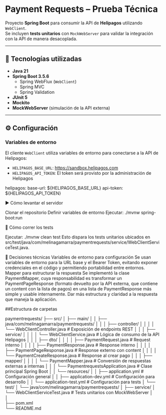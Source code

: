# Payment Requests – Prueba Técnica

Proyecto **Spring Boot** para consumir la API de **Helipagos** utilizando `WebClient`.  
Se incluyen **tests unitarios** con `MockWebServer` para validar la integración con la API de manera desacoplada.

---

## 🚀 Tecnologías utilizadas

- **Java 21**
- **Spring Boot 3.5.6**
  - Spring WebFlux (`WebClient`)
  - Spring MVC
  - Spring Validation
- **JUnit 5**
- **Mockito**
- **MockWebServer** (simulación de la API externa)

---

## ⚙️ Configuración

### Variables de entorno
El cliente `WebClient` utiliza variables de entorno para conectarse a la API de Helipagos:

- `HELIPAGOS_BASE_URL`: https://sandbox.helipagos.com  
- `HELIPAGOS_API_TOKEN`: El token será provisto por la administración de Helipagos

helipagos:
  base-url: ${HELIPAGOS_BASE_URL}
  api-token: ${HELIPAGOS_API_TOKEN}

▶️ Cómo levantar el servidor

Clonar el repositorio
Definir variables de entorno
Ejecutar:
./mvnw spring-boot:run

🧪 Cómo correr los tests

Ejecutar:
./mvnw clean test
Esto dispara los tests unitarios ubicados en src/test/java/com/melinagamarra/paymentrequests/service/WebClientServiceTest.java.

🤔 Decisiones técnicas
Variables de entorno para configuración
Se usan variables de entorno para la URL base y el Bearer Token, evitando exponer credenciales en el código y permitiendo portabilidad entre entornos.
Mapper para estructurar la respuesta
Se implementó la clase PaymentMapper, cuya responsabilidad es transformar un PaymentPageResponse (formato devuelto por la API externa, que contiene un content con la lista de pagos) en una lista de PaymentResponse más simple y usable internamente.
Dar más estructura y claridad a la respuesta que maneja la aplicación.


##Estructura de carpetas

paymentrequests/
├── src/
│   ├── main/
│   │   ├── java/com/melinagamarra/paymentrequests/
│   │   │   ├── controller/
│   │   │   │   └── WebClientController.java     # Exposición de endpoints REST
│   │   │   ├── service/
│   │   │   │   └── WebClientService.java        # Lógica de consumo de la API Helipagos
│   │   │   ├── dto/
│   │   │   │   ├── PaymentRequest.java          # Request interno
│   │   │   │   ├── PaymentResponse.java         # Response interno
│   │   │   │   ├── PaymentPageResponse.java     # Response externo con content
│   │   │   │   └── PaymentCreateResponse.java   # Response al crear pago
│   │   │   ├── mapper/
│   │   │   │   └── PaymentMapper.java           # Conversión de respuestas externas a internas
│   │   │   └── PaymentrequestsApplication.java  # Clase principal Spring Boot
│   │   └── resources/
│   │       ├── application.yml                  # Configuración general
│   │       ├── application-dev.yml              # Configuración para desarrollo
│   │       └── application-test.yml             # Configuración para tests
│   └── test/
│       └── java/com/melinagamarra/paymentrequests/
│           ├── service/
│               └── WebClientServiceTest.java    # Tests unitarios con MockWebServer
│           
│                
├── pom.xml                                      
└── README.md  
